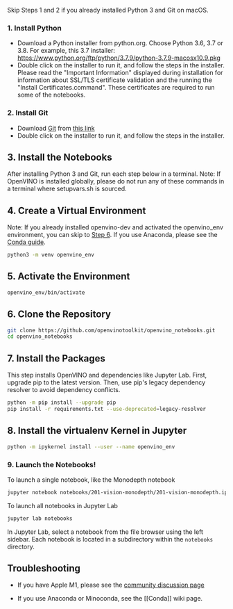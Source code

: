 Skip Steps 1 and 2 if you already installed Python 3 and Git on macOS.

### 1. Install Python

* Download a Python installer from python.org. Choose Python 3.6, 3.7 or 3.8. For example, this 3.7 installer: https://www.python.org/ftp/python/3.7.9/python-3.7.9-macosx10.9.pkg
* Double click on the installer to run it, and follow the steps in the installer. Please read the "Important Information" displayed during installation for information about SSL/TLS certificate validation and the running the "Install Certificates.command". These certificates are required to run some of the notebooks.

### 2. Install Git 

* Download [Git](https://git-scm.com/download/mac) from [this link](https://sourceforge.net/projects/git-osx-installer/files/git-2.31.0-intel-universal-mavericks.dmg/download?use_mirror=autoselect)
* Double click on the installer to run it, and follow the steps in the installer.

## 3. Install the Notebooks

After installing Python 3 and Git, run each step below in a terminal. Note: If OpenVINO is installed globally, please do not run any of these commands in a terminal where setupvars.sh is sourced.

## 4. Create a Virtual Environment

Note: If you already installed openvino-dev and activated the openvino_env environment, you can skip to [Step 6](#6-clone-the-repository). If you use Anaconda, please see the [Conda guide](https://github.com/openvinotoolkit/openvino_notebooks/wiki/Conda).

```bash
python3 -m venv openvino_env
```

## 5. Activate the Environment

```bash
openvino_env/bin/activate
```

## 6. Clone the Repository

```bash
git clone https://github.com/openvinotoolkit/openvino_notebooks.git
cd openvino_notebooks
```

## 7. Install the Packages

This step installs OpenVINO and dependencies like Jupyter Lab. First, upgrade pip to the latest version. Then, use pip's legacy dependency resolver to avoid dependency conflicts.

```bash
python -m pip install --upgrade pip
pip install -r requirements.txt --use-deprecated=legacy-resolver
```

## 8. Install the virtualenv Kernel in Jupyter

```bash
python -m ipykernel install --user --name openvino_env
```

### 9. Launch the Notebooks!

To launch a single notebook, like the Monodepth notebook

```bash
jupyter notebook notebooks/201-vision-monodepth/201-vision-monodepth.ipynb
```

To launch all notebooks in Jupyter Lab

```bash
jupyter lab notebooks
```

In Jupyter Lab, select a notebook from the file browser using the left sidebar. Each notebook is located in a subdirectory within the `notebooks` directory.

## Troubleshooting

* If you have Apple M1, please see the [community discussion page](https://github.com/openvinotoolkit/openvino_notebooks/discussions/10)

* If you use Anaconda or Minoconda, see the [[Conda]] wiki page.